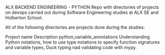 ALX BACKEND ENGINEERING - PYTHON
Repo with directories of projects on devops carried out during Software Engineering studies at ALX SE and Holberton School.

All of the following directories are projects done during the studies:

Project name	Description
python_variable_annotations	Understanding Python notations, how to use type notations to specify function signatures and variable types, Duck typing nad validating code with mypy.
